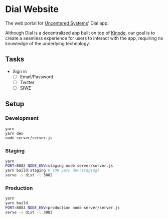 # Dial Website

The web portal for [Uncentered Systems](https://uncentered.systems)' Dial app.

Although Dial is a decentralized app built on top of [Kinode](https://github.com/kinode-dao/kinode), our goal is to create a seamless experience for users to interact with the app, requiring no knowledge of the underlying technology.

## Tasks

-   Sign in
    -   [ ] Email/Password
    -   [ ] Twitter
    -   [ ] SIWE

## Setup

### Development

```sh
yarn
yarn dev
node server/server.js
```

### Staging

```sh
yarn
PORT=8082 NODE_ENV=staging node server/server.js
yarn build:staging # (OR yarn dev:staging)
serve -s dist -l 3002
```

### Production

```sh
yarn
yarn build
PORT=8083 NODE_ENV=production node server/server.js
serve -s dist -l 3003
```
